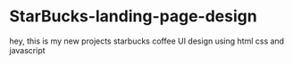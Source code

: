 # StarBucks-landing-page-design
hey,  this is my new projects starbucks coffee UI design using html css and javascript
